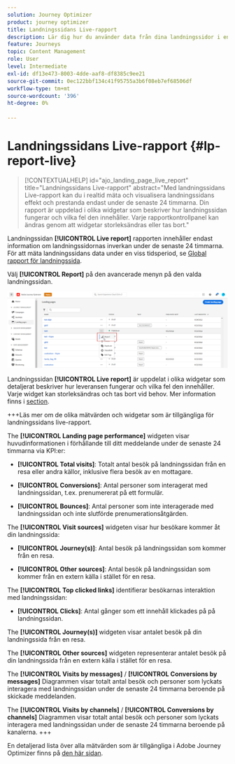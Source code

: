 ```yaml
---
solution: Journey Optimizer
product: journey optimizer
title: Landningssidans Live-rapport
description: Lär dig hur du använder data från dina landningssidor i en Live-rapport
feature: Journeys
topic: Content Management
role: User
level: Intermediate
exl-id: df13e473-8003-4dde-aaf8-df8385c9ee21
source-git-commit: 0ec122bbf134c41f95755a3b6f08eb7ef68506df
workflow-type: tm+mt
source-wordcount: '396'
ht-degree: 0%

---
```


# Landningssidans Live-rapport {#lp-report-live}

>[!CONTEXTUALHELP]
>id="ajo_landing_page_live_report"
>title="Landningssidans Live-rapport"
>abstract="Med landningssidans Live-rapport kan du i realtid mäta och visualisera landningssidans effekt och prestanda endast under de senaste 24 timmarna. Din rapport är uppdelad i olika widgetar som beskriver hur landningssidan fungerar och vilka fel den innehåller. Varje rapportkontrollpanel kan ändras genom att widgetar storleksändras eller tas bort."

Landningssidan **[!UICONTROL Live report]** rapporten innehåller endast information om landningssidornas inverkan under de senaste 24 timmarna. För att mäta landningssidans data under en viss tidsperiod, se [Global rapport för landningssida](lp-report-global.md).

Välj **[!UICONTROL Report]** på den avancerade menyn på den valda landningssidan.

![](assets/landing_page_report.png)

Landningssidan **[!UICONTROL Live report]** är uppdelat i olika widgetar som detaljerat beskriver hur leveransen fungerar och vilka fel den innehåller. Varje widget kan storleksändras och tas bort vid behov. Mer information finns i [section](live-report.md).

+++Läs mer om de olika mätvärden och widgetar som är tillgängliga för landningssidans live-rapport.

The **[!UICONTROL Landing page performance]** widgeten visar huvudinformationen i förhållande till ditt meddelande under de senaste 24 timmarna via KPI:er:

* **[!UICONTROL Total visits]**: Totalt antal besök på landningssidan från en resa eller andra källor, inklusive flera besök av en mottagare.

* **[!UICONTROL Conversions]**: Antal personer som interagerat med landningssidan, t.ex. prenumererat på ett formulär.

* **[!UICONTROL Bounces]**: Antal personer som inte interagerade med landningssidan och inte slutförde prenumerationsåtgärden.

The **[!UICONTROL Visit sources]** widgeten visar hur besökare kommer åt din landningssida:

* **[!UICONTROL Journey(s)]**: Antal besök på landningssidan som kommer från en resa.

* **[!UICONTROL Other sources]**: Antal besök på landningssidan som kommer från en extern källa i stället för en resa.

The **[!UICONTROL Top clicked links]** identifierar besökarnas interaktion med landningssidan:

* **[!UICONTROL Clicks]**: Antal gånger som ett innehåll klickades på på landningssidan.

The **[!UICONTROL Journey(s)]** widgeten visar antalet besök på din landningssida från en resa.

The **[!UICONTROL Other sources]** widgeten representerar antalet besök på din landningssida från en extern källa i stället för en resa.

The **[!UICONTROL Visits by messages]** / **[!UICONTROL Conversions by messages]** Diagrammen visar totalt antal besök och personer som lyckats interagera med landningssidan under de senaste 24 timmarna beroende på skickade meddelanden.

The **[!UICONTROL Visits by channels]** / **[!UICONTROL Conversions by channels]** Diagrammen visar totalt antal besök och personer som lyckats interagera med landningssidan under de senaste 24 timmarna beroende på kanalerna.
+++

En detaljerad lista över alla mätvärden som är tillgängliga i Adobe Journey Optimizer finns på [den här sidan](live-report.md#list-of-components-live).
